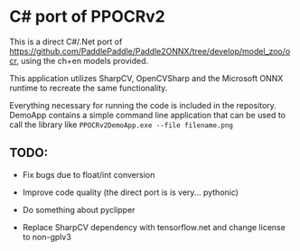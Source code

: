 # C# port of PPOCRv2

This is a direct C#/.Net port of https://github.com/PaddlePaddle/Paddle2ONNX/tree/develop/model_zoo/ocr, using the ch+en models provided.

This application utilizes SharpCV, OpenCVSharp and the Microsoft ONNX runtime to recreate the same functionality.

Everything necessary for running the code is included in the repository. DemoApp contains a simple command line application that can be used to call the library like ```PPOCRv2DemoApp.exe --file filename.png``` 

## TODO:

- Fix bugs due to float/int conversion

- Improve code quality (the direct port is is very... pythonic)

- Do something about pyclipper

- Replace SharpCV dependency with tensorflow.net and change license to non-gplv3
